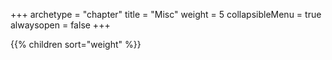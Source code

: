 +++
archetype = "chapter"
title = "Misc"
weight = 5
collapsibleMenu = true
alwaysopen = false
+++

{{% children sort="weight" %}}

